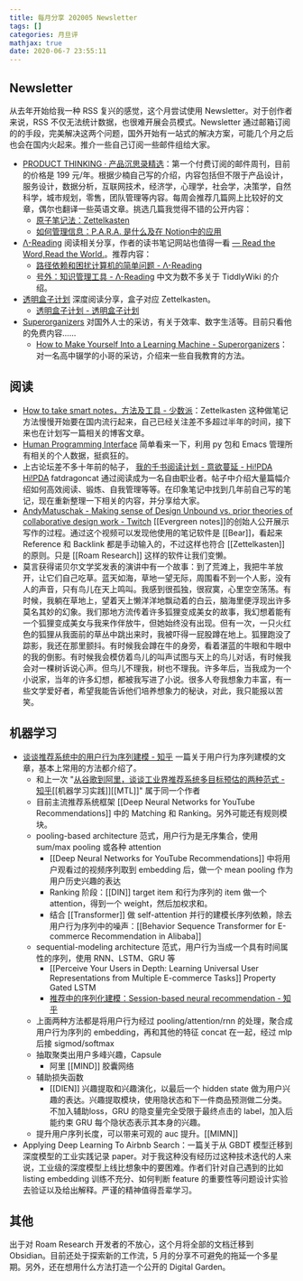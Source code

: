 ```yaml
---
title: 每月分享 202005 Newsletter
tags: []
categories: 月旦评
mathjax: true
date: 2020-06-7 23:55:11
---
```


## Newsletter

从去年开始给我一种 RSS 复兴的感觉，这个月尝试使用 Newsletter。对于创作者来说，RSS 不仅无法统计数据，也很难开展会员模式。Newsletter 通过邮箱订阅的的手段，完美解决这两个问题，国外开始有一站式的解决方案，可能几个月之后也会在国内火起来。推介一些自己订阅一些邮件组给大家。

- [PRODUCT THINKING · 产品沉思录精选](https://www.notion.so/PRODUCT-THINKING-a601a12335044f349a22caf57f274c27)：第一个付费订阅的邮件周刊，目前的价格是 199 元/年。根据少楠自己写的介绍，内容包括但不限于产品设计，服务设计，数据分析，互联网技术，经济学，心理学，社会学，决策学，自然科学，城市规划，零售，团队管理等内容。每周会推荐几篇网上比较好的文章，偶尔也翻译一些英语文章。挑选几篇我觉得不错的公开内容：
	- [原子笔记法：Zettelkasten](https://www.notion.so/Zettelkasten-25627d7ce99344c487f4e42d861f9e0a)
	- [如何管理信息：P.A.R.A. 是什么及在 Notion中的应用](https://www.notion.so/P-A-R-A-Notion-19909e5aac3049d887197dcfb1e97fd5)
- [Λ-Reading](https://rizime.substack.com/) 阅读相关分享，作者的读书笔记网站也值得一看 [— Read the Word,Read the World.](https://rizi.me/)。推荐内容：
	- [路径依赖和困扰计算机的简单问题 - Λ-Reading](https://rizime.substack.com/p/f08)
	- [号外：知识管理工具 - Λ-Reading](https://rizime.substack.com/p/d28) 中文为数不多关于 TiddlyWiki 的介绍。
- [透明盒子计划](https://clearbox.substack.com/) 深度阅读分享，盒子对应 Zettelkasten。
	- [透明盒子计划 - 透明盒子计划](https://clearbox.substack.com/p/coming-soon)
- [Superorganizers](https://superorganizers.substack.com/) 对国外人士的采访，有关于效率、数字生活等。目前只看他的免费内容……
	- [How to Make Yourself Into a Learning Machine - Superorganizers](https://superorganizers.substack.com/p/how-to-build-a-learning-machine)：对一名高中辍学的小哥的采访，介绍来一些自我教育的方法。

## 阅读

- [How to take smart notes，方法及工具 - 少数派](https://sspai.com/post/60466)：Zettelkasten 这种做笔记方法慢慢开始要在国内流行起来，自己已经关注差不多超过半年的时间，接下来也在计划写一篇相关的博客文章。
- [Human Programming Interface](https://beepb00p.xyz/hpi.html) 简单看来一下，利用 py 包和 Emacs 管理所有相关的个人数据，挺疯狂的。
- 上古论坛差不多十年前的帖子， [我的千书阅读计划 - 意欲蔓延 - Hi!PDA Hi!PDA](https://www.hi-pda.com/forum/viewthread.php?tid=819978&extra=&authorid=1956&page=1) fatdragoncat 通过阅读成为一名自由职业者。帖子中介绍大量篇幅介绍如何高效阅读、锻炼、自我管理等等。在印象笔记中找到几年前自己写的笔记，现在重新整理一下相关的内容，并分享给大家。 
- [AndyMatuschak - Making sense of Design Unbound vs. prior theories of collaborative design work - Twitch](https://www.twitch.tv/videos/611050187) [[Evergreen notes]]的创始人公开展示写作的过程。通过这个视频可以发现他使用的笔记软件是 [[Bear]]，看起来 Reference 和 Backlink 都是手动输入的，不过这样也符合 [[Zettelkasten]] 的原则。只是 [[Roam Research]] 这样的软件让我们变懒。
- 莫言获得诺贝尔文学奖发表的演讲中有一个故事：到了荒滩上，我把牛羊放开，让它们自己吃草。蓝天如海，草地一望无际，周围看不到一个人影，没有人的声音，只有鸟儿在天上鸣叫。我感到很孤独，很寂寞，心里空空荡荡。有时候，我躺在草地上，望着天上懒洋洋地飘动着的白云，脑海里便浮现出许多莫名其妙的幻象。我们那地方流传着许多狐狸变成美女的故事，我幻想着能有一个狐狸变成美女与我来作伴放牛，但她始终没有出现。但有一次，一只火红色的狐狸从我面前的草丛中跳出来时，我被吓得一屁股蹲在地上。狐狸跑没了踪影，我还在那里颤抖。有时候我会蹲在牛的身旁，看着湛蓝的牛眼和牛眼中的我的倒影。有时候我会模仿着鸟儿的叫声试图与天上的鸟儿对话，有时候我会对一棵树诉说心声。但鸟儿不理我，树也不理我。许多年后，当我成为一个小说家，当年的许多幻想，都被我写进了小说。很多人夸我想象力丰富，有一些文学爱好者，希望我能告诉他们培养想象力的秘诀，对此，我只能报以苦笑。

## 机器学习

- [谈谈推荐系统中的用户行为序列建模 - 知乎](https://zhuanlan.zhihu.com/p/138136777) 一篇关于用户行为序列建模的文章，基本上常用的方法都介绍了。
	- 和上一次  "[从谷歌到阿里，谈谈工业界推荐系统多目标预估的两种范式 - 知乎](https://zhuanlan.zhihu.com/p/125507748)[[机器学习实践]][[MTL]]" 属于同一个作者
	- 目前主流推荐系统框架 [[Deep Neural Networks for YouTube Recommendations]] 中的 Matching 和 Ranking。另外可能还有规则模块。
	- pooling-based architecture 范式，用户行为是无序集合，使用 sum/max pooling 或各种 attention
		- [[Deep Neural Networks for YouTube Recommendations]] 中将用户观看过的视频序列取到 embedding 后，做一个 mean pooling 作为用户历史兴趣的表达
		- Ranking 阶段：[[DIN]] target item 和行为序列的 item 做一个 attention，得到一个 weight，然后加权求和。
		- 结合 [[Transformer]] 做 self-attention 并行的建模长序列依赖，除去用户行为序列中的噪声：[[Behavior Sequence Transformer for E-commerce Recommendation in Alibaba]]
	- sequential-modeling architecture 范式，用户行为当成一个具有时间属性的序列，使用 RNN、LSTM、GRU 等
		- [[Perceive Your Users in Depth: Learning Universal User Representations from Multiple E-commerce Tasks]] Property Gated LSTM
		- [推荐中的序列化建模：Session-based neural recommendation - 知乎](https://zhuanlan.zhihu.com/p/30720579)
	- 上面两种方法都是将用户行为经过 pooling/attention/rnn 的处理，聚合成用户行为序列的 embedding，再和其他的特征 concat 在一起，经过 mlp 后接 sigmod/softmax
	- 抽取聚类出用户多峰兴趣，Capsule
		- 阿里 [[MIND]] 胶囊网络
	- 辅助损失函数
		- [[DIEN]] 兴趣提取和兴趣演化，以最后一个 hidden state 做为用户兴趣的表达。兴趣提取模块，使用隐状态和下一件商品预测做二分类。不加入辅助loss，GRU 的隐变量完全受限于最终点击的 label，加入后能约束 GRU 每个隐状态表示其本身的兴趣。
	- 提升用户序列长度，可以带来可观的 auc 提升。[[MIMN]]
- Applying Deep Learning To Airbnb Search：一篇关于从 GBDT 模型迁移到深度模型的工业实践记录 paper。对于我这种没有经历过这种技术迭代的人来说，工业级的深度模型上线比想象中的要困难。作者们针对自己遇到的比如 listing embedding 训练不充分、如何判断 feature 的重要性等问题设计实验去验证以及给出解释。严谨的精神值得吾辈学习。

## 其他

出于对 Roam Research 开发者的不放心，这个月将全部的文档迁移到 Obsidian。目前还处于探索新的工作流，5 月的分享不可避免的拖延一个多星期。另外，还在想用什么方法打造一个公开的 Digital Garden。
